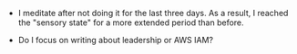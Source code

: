 - I meditate after not doing it for the last three days. As a result, I reached the "sensory state" for a more extended period than before.

- Do I focus on writing about leadership or AWS IAM?

